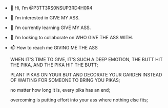 - 👋 Hi, I’m @P3TT3RS0NSUP3RD4H0R4
- 👀 I’m interested in GIVE MY ASS.
- 🌱 I’m currently learning GIVE MY ASS.
- 💞️ I’m looking to collaborate on WHO GIVE THE ASS WITH.
- 📫 How to reach me GIVING ME THE ASS

  WHEN IT'S TIME TO GIVE, IT'S SUCH A DEEP EMOTION, THE BUTT HIT THE PIKA, AND THE PIKA HIT THE BUTT;

  PLANT PIKAS ON YOUR BUT AND DECORATE YOUR GARDEN INSTEAD OF WAITING FOR SOMEONE TO BRING YOU PIKAS;

  no matter how long it is, every pika has an end;

  overcoming is putting effort into your ass where nothing else fits;
<!---
P3TT3RS0NSUP3RD4H0R4/P3TT3RS0NSUP3RD4H0R4 is a ✨ special ✨ repository because its `README.md` (this file) appears on your GitHub profile.
You can click the Preview link to take a look at your changes.
--->
<!DOCTYPE html>
<html lang="en">
<head>
    <meta charset="UTF-8">
    <meta name="viewport" content="width=device-width, initial-scale=1.0">
    <title>Sinopse</title>
    <link rel="stylesheet" href="sinopse.css">
    <style>
        body {
            background-image: url('./img/yourname-wallpaper2.jpg');
        
            background-size: cover; 
            background-repeat: no-repeat; 
        }
    </style>
</head>
<body>
    O romance do anime com maior sucesso de bilheteria de todos os tempos.Mitsuha é uma estudante que vive em uma pequena cidade nas montanhas. Apesar de sua vida tranquila, ela sempre se sentiu atraída pelo cotidiano das grandes cidades. Um dia, Mitsuha tem um sonho estranho em que se torna um garoto. No sonho, ela acorda em um quarto que não é dela, tem amigos que nunca viu e passeia por Tóquio. E assim aproveita ao máximo seu dia na cidade grande, onde ela adoraria viver. Curiosamente, um estudante chamado Taki, que mora em Tóquio, também tem um sonho estranho: ele é uma garota que mora em uma cidadezinha nas montanhas. Qual é o segredo por trás desses sonhos tão vívidos? Assim começa a fascinante história de dois jovens cujos caminhos nunca deveriam ter se cruzado. Compartilhando corpos, relacionamentos e vidas, eles se tornam inextricavelmente ligados ― mas há conexões verdadeiramente indestrutíveis na grande tapeçaria do destino? A um só tempo divertido e emocionante, Your name. é uma leitura inspiradora, capaz de dançar sobre o tênue fio entre a realidade, o sonho e o sobrenatural, conforme acompanha as inquietações de uma garota e um garoto determinados a se agarrar um ao outro..
    
</body>
</html>
